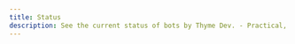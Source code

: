 ```yaml
---
title: Status
description: See the current status of bots by Thyme Dev. - Practical, user-friendly Discord bots for getting things done.
---
```


<Status-BotCount />
